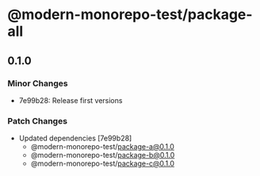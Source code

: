 # @modern-monorepo-test/package-all

## 0.1.0
### Minor Changes

- 7e99b28: Release first versions

### Patch Changes

- Updated dependencies [7e99b28]
  - @modern-monorepo-test/package-a@0.1.0
  - @modern-monorepo-test/package-b@0.1.0
  - @modern-monorepo-test/package-c@0.1.0
